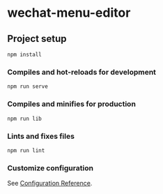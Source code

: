# wechat-menu-editor

## Project setup
```
npm install
```

### Compiles and hot-reloads for development
```
npm run serve
```

### Compiles and minifies for production
```
npm run lib
```

### Lints and fixes files
```
npm run lint
```

### Customize configuration
See [Configuration Reference](https://cli.vuejs.org/config/).
